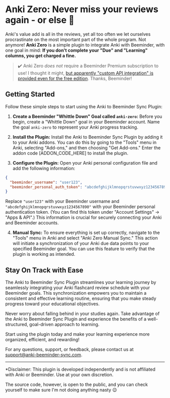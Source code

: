 # Anki Zero: Never miss your reviews again - or else 💸

Anki's value add is all in the reviews, yet all too often we let ourselves procrastinate
on the most important part of the whole program. Not anymore! **Anki Zero** is a
simple plugin to integrate Anki with Beeminder, with one goal in mind: **If you
don't complete your "Due" and "Learning" columns, you get charged a fine.**

> ✔️ Anki Zero _does not_ require a Beeminder Premium subscription to use! I thought it might,
[but apparently "custom API integration" is provided even for the free edition](https://www.beeminder.com/premium).
Thanks, Beeminder!

## Getting Started

Follow these simple steps to start using the Anki to Beeminder Sync Plugin:

1. **Create a Beeminder "Whittle Down" Goal called `anki-zero`:** Before you begin, create a "Whittle Down" goal in your Beeminder account. Name the goal `anki-zero` to represent your Anki progress tracking.

2. **Install the Plugin:** Install the Anki to Beeminder Sync Plugin by adding it to your Anki addons. You can do this by going to the "Tools" menu in Anki, selecting "Add-ons," and then choosing "Get Add-ons." Enter the addon code [ADDON_CODE_HERE] to install the plugin.

3. **Configure the Plugin:** Open your Anki personal configuration file and add the following information:

```json
{
  "beeminder_username": "user123",
  "beeminder_personal_auth_token": "abcdefghijklmnopqrstuvwxyz1234567890"
}
```

Replace `"user123"` with your Beeminder username and `"abcdefghijklmnopqrstuvwxyz1234567890"` with your Beeminder personal authentication token. (You can find this token under "Account Settings" -> "Apps & API".) This information is crucial for securely connecting your Anki and Beeminder accounts.

4. **Manual Sync:** To ensure everything is set up correctly, navigate to the "Tools" menu in Anki and select "Anki Zero Manual Sync." This action will initiate a synchronization of your Anki due data points to your specified Beeminder goal. You can use this feature to verify that the plugin is working as intended.

## Stay On Track with Ease

The Anki to Beeminder Sync Plugin streamlines your learning journey by seamlessly integrating your Anki flashcard review schedule with your Beeminder goals. This synchronization empowers you to maintain a consistent and effective learning routine, ensuring that you make steady progress toward your educational objectives.

Never worry about falling behind in your studies again. Take advantage of the Anki to Beeminder Sync Plugin and experience the benefits of a well-structured, goal-driven approach to learning.

Start using the plugin today and make your learning experience more organized, efficient, and rewarding!

For any questions, support, or feedback, please contact us at support@anki-beeminder-sync.com.

---

*Disclaimer: This plugin is developed independently and is not affiliated with Anki or Beeminder. Use at your own discretion. 

The source code, however, is open to the public, and you can check yourself to make sure I'm not doing anything nasty 😉

